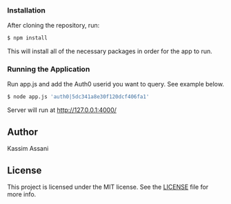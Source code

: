 ### Installation

After cloning the repository, run:

```bash
$ npm install
```

This will install all of the necessary packages in order for the app to run.

### Running the Application

Run app.js and add the Auth0 userid you want to query. See example below.

```bash
$ node app.js 'auth0|5dc341a8e30f120dcf406fa1'
```
Server will run at http://127.0.0.1:4000/


## Author

Kassim Assani

## License

This project is licensed under the MIT license. See the [LICENSE](LICENSE.txt) file for more info.
